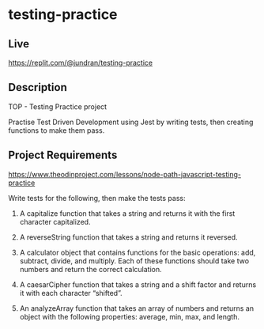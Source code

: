 # testing-practice

## Live
https://replit.com/@jundran/testing-practice

## Description
TOP - Testing Practice project  

Practise Test Driven Development using Jest by writing tests, then creating functions to make them pass.

## Project Requirements
https://www.theodinproject.com/lessons/node-path-javascript-testing-practice

Write tests for the following, then make the tests pass:

1) A capitalize function that takes a string and returns it with the first character capitalized.

2) A reverseString function that takes a string and returns it reversed.

3) A calculator object that contains functions for the basic operations: add, subtract, divide, and multiply. Each of these functions should take two numbers and return the correct calculation.

4) A caesarCipher function that takes a string and a shift factor and returns it with each character “shifted”.

5) An analyzeArray function that takes an array of numbers and returns an object with the following properties: average, min, max, and length.
